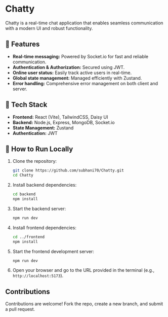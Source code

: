 # Chatty  

Chatty is a real-time chat application that enables seamless communication with a modern UI and robust functionality.  

## 🌟 Features  
- **Real-time messaging:** Powered by Socket.io for fast and reliable communication.  
- **Authentication & Authorization:** Secured using JWT.  
- **Online user status:** Easily track active users in real-time.  
- **Global state management:** Managed efficiently with Zustand.  
- **Error handling:** Comprehensive error management on both client and server.  

## 🌟 Tech Stack  
- **Frontend:** React (Vite), TailwindCSS, Daisy UI  
- **Backend:** Node.js, Express, MongoDB, Socket.io  
- **State Management:** Zustand  
- **Authentication:** JWT  

## 🚀 How to Run Locally  

1. Clone the repository:  
   ```bash  
   git clone https://github.com/subhani70/Chatty.git  
   cd Chatty  
   ```  

2. Install backend dependencies:  
   ```bash  
   cd backend  
   npm install  
   ```  

3. Start the backend server:  
   ```bash  
   npm run dev  
   ```  

4. Install frontend dependencies:  
   ```bash  
   cd ../frontend  
   npm install  
   ```  

5. Start the frontend development server:  
   ```bash  
   npm run dev  
   ```  

6. Open your browser and go to the URL provided in the terminal (e.g., `http://localhost:5173`).  
 

## Contributions  
Contributions are welcome! Fork the repo, create a new branch, and submit a pull request.  
